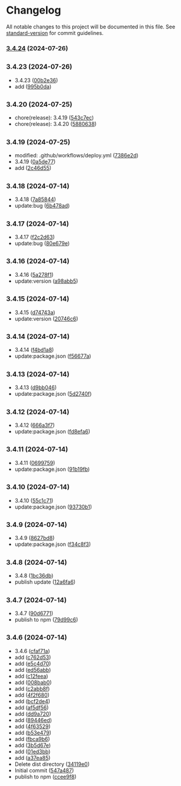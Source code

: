 # Changelog

All notable changes to this project will be documented in this file. See [standard-version](https://github.com/conventional-changelog/standard-version) for commit guidelines.

### [3.4.24](https://github.com/iptv-js/iptv/compare/v3.4.23...v3.4.24) (2024-07-26)

## <small>3.4.23 (2024-07-26)</small>

* 3.4.23 ([00b2e36](https://github.com/iptv-js/iptv/commit/00b2e36))
* add ([995b0da](https://github.com/iptv-js/iptv/commit/995b0da))



## <small>3.4.20 (2024-07-25)</small>

* chore(release): 3.4.19 ([543c7ec](https://github.com/iptv-js/iptv/commit/543c7ec))
* chore(release): 3.4.20 ([5880638](https://github.com/iptv-js/iptv/commit/5880638))



## <small>3.4.19 (2024-07-25)</small>

* 	modified:   .github/workflows/deploy.yml ([7386e2d](https://github.com/iptv-js/iptv/commit/7386e2d))
* 3.4.19 ([0a5de77](https://github.com/iptv-js/iptv/commit/0a5de77))
* add ([2c46d55](https://github.com/iptv-js/iptv/commit/2c46d55))



## <small>3.4.18 (2024-07-14)</small>

* 3.4.18 ([7a85844](https://github.com/iptv-js/iptv/commit/7a85844))
* update:bug ([6b478ad](https://github.com/iptv-js/iptv/commit/6b478ad))



## <small>3.4.17 (2024-07-14)</small>

* 3.4.17 ([f2c2d63](https://github.com/iptv-js/iptv/commit/f2c2d63))
* update:bug ([80e679e](https://github.com/iptv-js/iptv/commit/80e679e))



## <small>3.4.16 (2024-07-14)</small>

* 3.4.16 ([5a278f1](https://github.com/iptv-js/iptv/commit/5a278f1))
* update:version ([a98abb5](https://github.com/iptv-js/iptv/commit/a98abb5))



## <small>3.4.15 (2024-07-14)</small>

* 3.4.15 ([d74743a](https://github.com/iptv-js/iptv/commit/d74743a))
* update:version ([20746c6](https://github.com/iptv-js/iptv/commit/20746c6))



## <small>3.4.14 (2024-07-14)</small>

* 3.4.14 ([f4bd1a8](https://github.com/iptv-js/iptv/commit/f4bd1a8))
* update:package.json ([f56677a](https://github.com/iptv-js/iptv/commit/f56677a))



## <small>3.4.13 (2024-07-14)</small>

* 3.4.13 ([d9bb046](https://github.com/iptv-js/iptv/commit/d9bb046))
* update:package.json ([5d2740f](https://github.com/iptv-js/iptv/commit/5d2740f))



## <small>3.4.12 (2024-07-14)</small>

* 3.4.12 ([666a3f7](https://github.com/iptv-js/iptv/commit/666a3f7))
* update:package.json ([fd8efa6](https://github.com/iptv-js/iptv/commit/fd8efa6))



## <small>3.4.11 (2024-07-14)</small>

* 3.4.11 ([0699759](https://github.com/iptv-js/iptv/commit/0699759))
* update:package.json ([91b19fb](https://github.com/iptv-js/iptv/commit/91b19fb))



## <small>3.4.10 (2024-07-14)</small>

* 3.4.10 ([55c1c71](https://github.com/iptv-js/iptv/commit/55c1c71))
* update:package.json ([93730b1](https://github.com/iptv-js/iptv/commit/93730b1))



## <small>3.4.9 (2024-07-14)</small>

* 3.4.9 ([8627bd8](https://github.com/iptv-js/iptv/commit/8627bd8))
* update:package.json ([f34c8f3](https://github.com/iptv-js/iptv/commit/f34c8f3))



## <small>3.4.8 (2024-07-14)</small>

* 3.4.8 ([1bc36db](https://github.com/iptv-js/iptv/commit/1bc36db))
* publish update ([12a6fa6](https://github.com/iptv-js/iptv/commit/12a6fa6))



## <small>3.4.7 (2024-07-14)</small>

* 3.4.7 ([90d6771](https://github.com/iptv-js/iptv/commit/90d6771))
* publish to npm ([79d99c6](https://github.com/iptv-js/iptv/commit/79d99c6))



## <small>3.4.6 (2024-07-14)</small>

* 3.4.6 ([cfaf71a](https://github.com/iptv-js/iptv/commit/cfaf71a))
* add ([c762d53](https://github.com/iptv-js/iptv/commit/c762d53))
* add ([e5c4d70](https://github.com/iptv-js/iptv/commit/e5c4d70))
* add ([ed56abb](https://github.com/iptv-js/iptv/commit/ed56abb))
* add ([c12feea](https://github.com/iptv-js/iptv/commit/c12feea))
* add ([008bab0](https://github.com/iptv-js/iptv/commit/008bab0))
* add ([c2abb8f](https://github.com/iptv-js/iptv/commit/c2abb8f))
* add ([4f2f680](https://github.com/iptv-js/iptv/commit/4f2f680))
* add ([bcf2de4](https://github.com/iptv-js/iptv/commit/bcf2de4))
* add ([af5df56](https://github.com/iptv-js/iptv/commit/af5df56))
* add ([dd9a720](https://github.com/iptv-js/iptv/commit/dd9a720))
* add ([89446ed](https://github.com/iptv-js/iptv/commit/89446ed))
* add ([4f63529](https://github.com/iptv-js/iptv/commit/4f63529))
* add ([b53e479](https://github.com/iptv-js/iptv/commit/b53e479))
* add ([fbca9b6](https://github.com/iptv-js/iptv/commit/fbca9b6))
* add ([3b5d67e](https://github.com/iptv-js/iptv/commit/3b5d67e))
* add ([01ed3bb](https://github.com/iptv-js/iptv/commit/01ed3bb))
* add ([a37ea85](https://github.com/iptv-js/iptv/commit/a37ea85))
* Delete dist directory ([34119e0](https://github.com/iptv-js/iptv/commit/34119e0))
* Initial commit ([547a487](https://github.com/iptv-js/iptv/commit/547a487))
* publish to npm ([ccee9f8](https://github.com/iptv-js/iptv/commit/ccee9f8))
